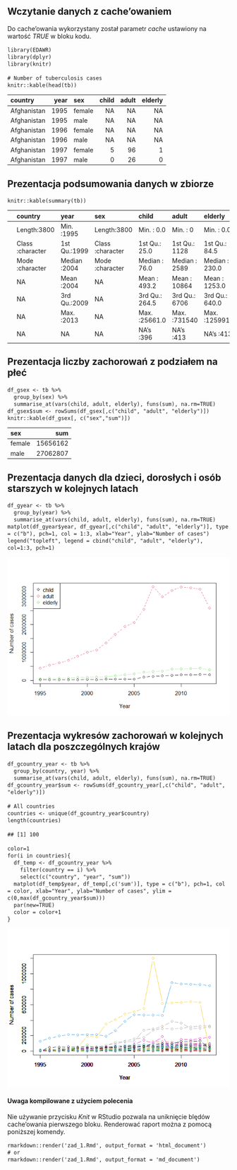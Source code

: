 Wczytanie danych z cache’owaniem
--------------------------------

Do cache’owania wykorzystany został parametr *cache* ustawiony na
wartość *TRUE* w bloku kodu.

    library(EDAWR)
    library(dplyr)
    library(knitr)

    # Number of tuberculosis cases
    knitr::kable(head(tb))

<table>
<thead>
<tr class="header">
<th style="text-align: left;">country</th>
<th style="text-align: right;">year</th>
<th style="text-align: left;">sex</th>
<th style="text-align: right;">child</th>
<th style="text-align: right;">adult</th>
<th style="text-align: right;">elderly</th>
</tr>
</thead>
<tbody>
<tr class="odd">
<td style="text-align: left;">Afghanistan</td>
<td style="text-align: right;">1995</td>
<td style="text-align: left;">female</td>
<td style="text-align: right;">NA</td>
<td style="text-align: right;">NA</td>
<td style="text-align: right;">NA</td>
</tr>
<tr class="even">
<td style="text-align: left;">Afghanistan</td>
<td style="text-align: right;">1995</td>
<td style="text-align: left;">male</td>
<td style="text-align: right;">NA</td>
<td style="text-align: right;">NA</td>
<td style="text-align: right;">NA</td>
</tr>
<tr class="odd">
<td style="text-align: left;">Afghanistan</td>
<td style="text-align: right;">1996</td>
<td style="text-align: left;">female</td>
<td style="text-align: right;">NA</td>
<td style="text-align: right;">NA</td>
<td style="text-align: right;">NA</td>
</tr>
<tr class="even">
<td style="text-align: left;">Afghanistan</td>
<td style="text-align: right;">1996</td>
<td style="text-align: left;">male</td>
<td style="text-align: right;">NA</td>
<td style="text-align: right;">NA</td>
<td style="text-align: right;">NA</td>
</tr>
<tr class="odd">
<td style="text-align: left;">Afghanistan</td>
<td style="text-align: right;">1997</td>
<td style="text-align: left;">female</td>
<td style="text-align: right;">5</td>
<td style="text-align: right;">96</td>
<td style="text-align: right;">1</td>
</tr>
<tr class="even">
<td style="text-align: left;">Afghanistan</td>
<td style="text-align: right;">1997</td>
<td style="text-align: left;">male</td>
<td style="text-align: right;">0</td>
<td style="text-align: right;">26</td>
<td style="text-align: right;">0</td>
</tr>
</tbody>
</table>

Prezentacja podsumowania danych w zbiorze
-----------------------------------------

    knitr::kable(summary(tb))

<table style="width:100%;">
<colgroup>
<col style="width: 3%" />
<col style="width: 17%" />
<col style="width: 13%" />
<col style="width: 17%" />
<col style="width: 16%" />
<col style="width: 15%" />
<col style="width: 17%" />
</colgroup>
<thead>
<tr class="header">
<th style="text-align: left;"></th>
<th style="text-align: left;">country</th>
<th style="text-align: left;">year</th>
<th style="text-align: left;">sex</th>
<th style="text-align: left;">child</th>
<th style="text-align: left;">adult</th>
<th style="text-align: left;">elderly</th>
</tr>
</thead>
<tbody>
<tr class="odd">
<td style="text-align: left;"></td>
<td style="text-align: left;">Length:3800</td>
<td style="text-align: left;">Min. :1995</td>
<td style="text-align: left;">Length:3800</td>
<td style="text-align: left;">Min. : 0.0</td>
<td style="text-align: left;">Min. : 0</td>
<td style="text-align: left;">Min. : 0.0</td>
</tr>
<tr class="even">
<td style="text-align: left;"></td>
<td style="text-align: left;">Class :character</td>
<td style="text-align: left;">1st Qu.:1999</td>
<td style="text-align: left;">Class :character</td>
<td style="text-align: left;">1st Qu.: 25.0</td>
<td style="text-align: left;">1st Qu.: 1128</td>
<td style="text-align: left;">1st Qu.: 84.5</td>
</tr>
<tr class="odd">
<td style="text-align: left;"></td>
<td style="text-align: left;">Mode :character</td>
<td style="text-align: left;">Median :2004</td>
<td style="text-align: left;">Mode :character</td>
<td style="text-align: left;">Median : 76.0</td>
<td style="text-align: left;">Median : 2589</td>
<td style="text-align: left;">Median : 230.0</td>
</tr>
<tr class="even">
<td style="text-align: left;"></td>
<td style="text-align: left;">NA</td>
<td style="text-align: left;">Mean :2004</td>
<td style="text-align: left;">NA</td>
<td style="text-align: left;">Mean : 493.2</td>
<td style="text-align: left;">Mean : 10864</td>
<td style="text-align: left;">Mean : 1253.0</td>
</tr>
<tr class="odd">
<td style="text-align: left;"></td>
<td style="text-align: left;">NA</td>
<td style="text-align: left;">3rd Qu.:2009</td>
<td style="text-align: left;">NA</td>
<td style="text-align: left;">3rd Qu.: 264.5</td>
<td style="text-align: left;">3rd Qu.: 6706</td>
<td style="text-align: left;">3rd Qu.: 640.0</td>
</tr>
<tr class="even">
<td style="text-align: left;"></td>
<td style="text-align: left;">NA</td>
<td style="text-align: left;">Max. :2013</td>
<td style="text-align: left;">NA</td>
<td style="text-align: left;">Max. :25661.0</td>
<td style="text-align: left;">Max. :731540</td>
<td style="text-align: left;">Max. :125991.0</td>
</tr>
<tr class="odd">
<td style="text-align: left;"></td>
<td style="text-align: left;">NA</td>
<td style="text-align: left;">NA</td>
<td style="text-align: left;">NA</td>
<td style="text-align: left;">NA’s :396</td>
<td style="text-align: left;">NA’s :413</td>
<td style="text-align: left;">NA’s :413</td>
</tr>
</tbody>
</table>

Prezentacja liczby zachorowań z podziałem na płeć
-------------------------------------------------

    df_gsex <- tb %>%
      group_by(sex) %>%
      summarise_at(vars(child, adult, elderly), funs(sum), na.rm=TRUE)
    df_gsex$sum <- rowSums(df_gsex[,c("child", "adult", "elderly")])
    knitr::kable(df_gsex[, c("sex","sum")])

<table>
<thead>
<tr class="header">
<th style="text-align: left;">sex</th>
<th style="text-align: right;">sum</th>
</tr>
</thead>
<tbody>
<tr class="odd">
<td style="text-align: left;">female</td>
<td style="text-align: right;">15656162</td>
</tr>
<tr class="even">
<td style="text-align: left;">male</td>
<td style="text-align: right;">27062807</td>
</tr>
</tbody>
</table>

Prezentacja danych dla dzieci, dorosłych i osób starszych w kolejnych latach
----------------------------------------------------------------------------

    df_gyear <- tb %>%
      group_by(year) %>%
      summarise_at(vars(child, adult, elderly), funs(sum), na.rm=TRUE)
    matplot(df_gyear$year, df_gyear[,c("child", "adult", "elderly")], type = c("b"), pch=1, col = 1:3, xlab="Year", ylab="Number of cases")
    legend("topleft", legend = cbind("child", "adult", "elderly"), col=1:3, pch=1)

![](zad_1_files/figure-markdown_strict/groupby2-1.png)

Prezentacja wykresów zachorowań w kolejnych latach dla poszczególnych krajów
----------------------------------------------------------------------------

    df_gcountry_year <- tb %>%
      group_by(country, year) %>%
      summarise_at(vars(child, adult, elderly), funs(sum), na.rm=TRUE)
    df_gcountry_year$sum <- rowSums(df_gcountry_year[,c("child", "adult", "elderly")])

    # All countries
    countries <- unique(df_gcountry_year$country)
    length(countries)

    ## [1] 100

    color=1
    for(i in countries){
      df_temp <- df_gcountry_year %>%
        filter(country == i) %>%
        select(c("country", "year", "sum"))
      matplot(df_temp$year, df_temp[,c('sum')], type = c("b"), pch=1, col = color, xlab="Year", ylab="Number of cases", ylim = c(0,max(df_gcountry_year$sum)))
      par(new=TRUE)
      color = color+1
    }

![](zad_1_files/figure-markdown_strict/groupby4-1.png)

#### Uwaga kompilowane z użyciem polecenia

Nie używanie przycisku *Knit* w RStudio pozwala na uniknięcie blędów
cache’owania pierwszego bloku. Renderować raport można z pomocą
poniższej komendy.

    rmarkdown::render('zad_1.Rmd', output_format = 'html_document')
    # or
    rmarkdown::render('zad_1.Rmd', output_format = 'md_document')

